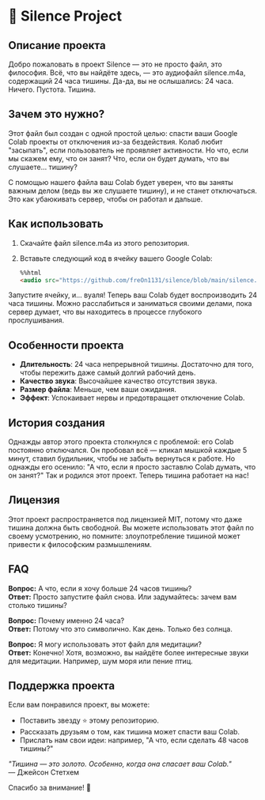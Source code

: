 # 🤫 Silence Project

## Описание проекта

Добро пожаловать в проект Silence — это не просто файл, это философия. Всё, что вы найдёте здесь, — это аудиофайл silence.m4a, содержащий 24 часа тишины. Да-да, вы не ослышались: 24 часа. Ничего. Пустота. Тишина.

## Зачем это нужно?

Этот файл был создан с одной простой целью: спасти ваши Google Colab проекты от отключения из-за бездействия. Колаб любит "засыпать", если пользователь не проявляет активности. Но что, если мы скажем ему, что он занят? Что, если он будет думать, что вы слушаете... тишину?

С помощью нашего файла ваш Colab будет уверен, что вы заняты важным делом (ведь вы же слушаете тишину), и не станет отключаться. Это как убаюкивать сервер, чтобы он работал и дальше.

## Как использовать

1. Скачайте файл silence.m4a из этого репозитория.
2. Вставьте следующий код в ячейку вашего Google Colab:

   ```html
   %%html
   <audio src="https://github.com/freOn1131/silence/blob/main/silence.m4a" controls>
   
Запустите ячейку, и... вуаля! Теперь ваш Colab будет воспроизводить 24 часа тишины. Можно расслабиться и заниматься своими делами, пока сервер думает, что вы находитесь в процессе глубокого прослушивания.

## Особенности проекта

- **Длительность**: 24 часа непрерывной тишины. Достаточно для того, чтобы пережить даже самый долгий рабочий день.
- **Качество звука**: Высочайшее качество отсутствия звука.
- **Размер файла**: Меньше, чем ваши ожидания.
- **Эффект**: Успокаивает нервы и предотвращает отключение Colab.

## История создания

Однажды автор этого проекта столкнулся с проблемой: его Colab постоянно отключался. Он пробовал всё — кликал мышкой каждые 5 минут, ставил будильник, чтобы не забыть вернуться к работе. Но однажды его осенило: "А что, если я просто заставлю Colab думать, что он занят?" Так и родился этот проект. Теперь тишина работает на нас!

## Лицензия

Этот проект распространяется под лицензией MIT, потому что даже тишина должна быть свободной. Вы можете использовать этот файл по своему усмотрению, но помните: злоупотребление тишиной может привести к философским размышлениям.

## FAQ

**Вопрос:** А что, если я хочу больше 24 часов тишины?  
**Ответ:** Просто запустите файл снова. Или задумайтесь: зачем вам столько тишины?

**Вопрос:** Почему именно 24 часа?  
**Ответ:** Потому что это символично. Как день. Только без солнца.

**Вопрос:** Я могу использовать этот файл для медитации?  
**Ответ:** Конечно! Хотя, возможно, вы найдёте более интересные звуки для медитации. Например, шум моря или пение птиц.

## Поддержка проекта

Если вам понравился проект, вы можете:

- Поставить звезду ⭐ этому репозиторию.
- Рассказать друзьям о том, как тишина может спасти ваш Colab.
- Прислать нам свои идеи: например, "А что, если сделать 48 часов тишины?"

*"Тишина — это золото. Особенно, когда она спасает ваш Colab."*  
— Джейсон Стетхем

Спасибо за внимание! 🙏

